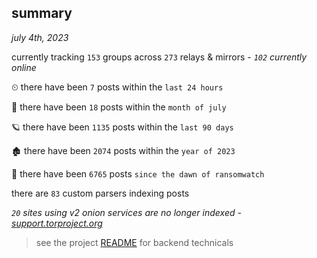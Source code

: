 
## summary
_july 4th, 2023_

currently tracking `153` groups across `273` relays & mirrors - _`102` currently online_

⏲ there have been `7` posts within the `last 24 hours`

🦈 there have been `18` posts within the `month of july`

🪐 there have been `1135` posts within the `last 90 days`

🏚 there have been `2074` posts within the `year of 2023`

🦕 there have been `6765` posts `since the dawn of ransomwatch`

there are `83` custom parsers indexing posts

_`20` sites using v2 onion services are no longer indexed - [support.torproject.org](https://support.torproject.org/onionservices/v2-deprecation/)_

> see the project [README](https://github.com/joshhighet/ransomwatch#ransomwatch--) for backend technicals
